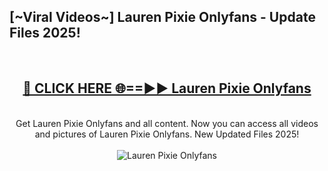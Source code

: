 <h2>[~Viral Videos~] Lauren Pixie Onlyfans - Update Files 2025!</h2>
<br>
<div align="center">
<h2><a href="https://betterlinks.top/A2PfLJ" rel="nofollow">🔴 CLICK HERE 🌐==►► Lauren Pixie Onlyfans</a></h2>
<br>
Get Lauren Pixie Onlyfans and all content. Now you can access all videos and pictures of Lauren Pixie Onlyfans. New Updated Files 2025!
<br>
<br>
<a href="https://betterlinks.top/A2PfLJ" rel="nofollow" data-target="animated-image.originalLink"><img src="https://i.ibb.co.com/WyWwxjT/player-gif2.gif" alt="Lauren Pixie Onlyfans" style="max-width: 100%; display: inline-block;" data-target="animated-image.originalImage"></a>
</div>
<br>
